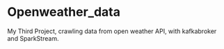 # Openweather_data
My Third Project, crawling data from open weather API, with kafkabroker and SparkStream.

